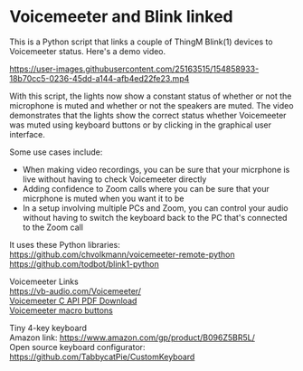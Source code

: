 # Voicemeeter and Blink linked
This is a Python script that links a couple of ThingM Blink(1) devices to Voicemeeter status.  Here's a demo video.

https://user-images.githubusercontent.com/25163515/154858933-18b70cc5-0236-45dd-a144-afb4ed22fe23.mp4

With this script, the lights now show a constant status of whether or not the microphone is muted and whether or not the speakers are muted.  The video demonstrates that the lights show the correct status whether Voicemeeter was muted using keyboard buttons or by clicking in the graphical user interface.

Some use cases include:
* When making video recordings, you can be sure that your micrphone is live without having to check Voicemeeter directly
* Adding confidence to Zoom calls where you can be sure that your micrphone is muted when you want it to be
* In a setup involving multiple PCs and Zoom, you can control your audio without having to switch the keyboard back to the PC that's connected to the Zoom call

It uses these Python libraries: \
https://github.com/chvolkmann/voicemeeter-remote-python \
https://github.com/todbot/blink1-python

Voicemeeter Links \
https://vb-audio.com/Voicemeeter/ \
[Voicemeeter C API PDF Download](https://download.vb-audio.com/Download_CABLE/VoicemeeterRemoteAPI.pdf) \
[Voicemeeter macro buttons](https://forum.vb-audio.com/viewtopic.php?t=353) 

Tiny 4-key keyboard \
Amazon link: https://www.amazon.com/gp/product/B096Z5BR5L/ \
Open source keyboard configurator: https://github.com/TabbycatPie/CustomKeyboard 

